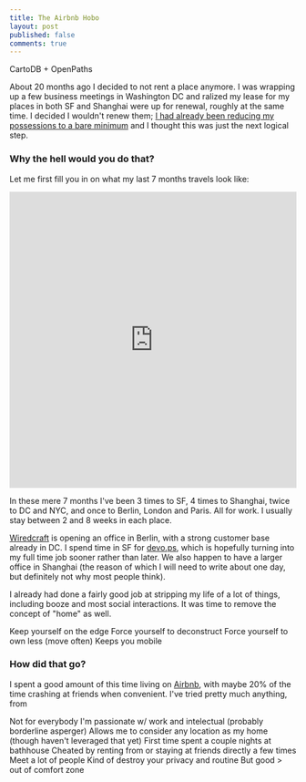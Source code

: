 ```yaml
---
title: The Airbnb Hobo
layout: post
published: false
comments: true
---
```


CartoDB + OpenPaths

About 20 months ago I decided to not rent a place anymore. I was wrapping up a few business meetings in Washington DC and ralized my lease for my places in both SF and Shanghai were up for renewal, roughly at the same time. I decided I wouldn't renew them; [I had already been reducing my possessions to a bare minimum](/2013/02/10/about-not-owning-shit/) and I thought this was just the next logical step.

### Why the hell would you do that?

Let me first fill you in on what my last 7 months travels look like:

<iframe width='100%' height='520' frameborder='0' src='http://hunvreus.cartodb.com/viz/76ef7e7a-2892-11e4-84d3-0e10bcd91c2b/embed_map' allowfullscreen webkitallowfullscreen mozallowfullscreen oallowfullscreen msallowfullscreen></iframe>

In these mere 7 months I've been 3 times to SF, 4 times to Shanghai, twice to DC and NYC, and once to Berlin, London and Paris. All for work. I usually stay between 2 and 8 weeks in each place.

[Wiredcraft](http://wiredcraft.com) is opening an office in Berlin, with a strong customer base already in DC. I spend time in SF for [devo.ps](http://devo,ps), which is hopefully turning into my full time job sooner rather than later. We also happen to have a larger office in Shanghai (the reason of which I will need to write about one day, but definitely not why most people think).

I already had done a fairly good job at stripping my life of a lot of things, including booze and most social interactions. It was time to remove the concept of "home" as well.

Keep yourself on the edge
Force yourself to deconstruct
Force yourself to own less (move often)
Keeps you mobile

### How did that go?

I spent a good amount of this time living on [Airbnb](http://airbnb.com), with maybe 20% of the time crashing at friends when convenient. I've tried pretty much anything, from

Not for everybody
I'm passionate w/ work and intelectual (probably borderline asperger)
Allows me to consider any location as my home (though haven't leveraged that yet)
First time spent a couple nights at bathhouse
Cheated by renting from or staying at friends directly a few times
Meet a lot of people
Kind of destroy your privacy and routine
But good > out of comfort zone
